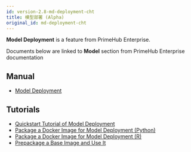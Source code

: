 ```yaml
---
id: version-2.8-md-deployment-cht
title: 模型部署 (Alpha)
original_id: md-deployment-cht
---
```


**Model Deployment** is a feature from PrimeHub Enterprise.

Documents below are linked to **Model** section from PrimeHub Enterprise documentation

## Manual

+ [Model Deployment](../model-deployment-feature)

## Tutorials

+ [Quickstart Tutorial of Model Deployment](../model-deployment-quickstart-tutorial)
+ [Package a Docker Image for Model Deployment (Python)](../model-deployment-tutorial-package-image)
+ [Package a Docker Image for Model Deployment (R)](../model-deployment-tutorial-package-image-r)
+ [Prepackage a Base Image and Use It](../model-deployment-tutorial-prepackage-image)